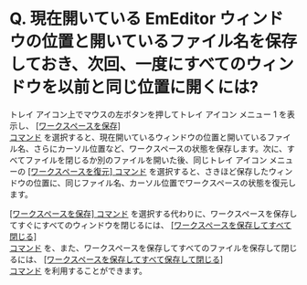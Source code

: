 # Q. 現在開いている EmEditor ウィンドウの位置と開いているファイル名を保存しておき、次回、一度にすべてのウィンドウを以前と同じ位置に開くには?

トレイ アイコン上でマウスの左ボタンを押してトレイ アイコン メニュー 1 を表示し、 [\[ワークスペースを保存\] \
コマンド](../../cmd/file/save_workspace) を選択すると、現在開いているウィンドウの位置と開いているファイル名、さらにカーソル位置など、ワークスペースの状態を保存します。次に、すべてファイルを閉じるか別のファイルを開いた後、同じトレイ
アイコン メニューの [\[ワークスペースを復元\] コマンド](../../cmd/file/load_workspace) を選択すると、さきほど保存したウィンドウの位置に、同じファイル名、カーソル位置でワークスペースの状態を復元します。

[\[ワークスペースを保存\] コマンド](../../cmd/file/save_workspace) を選択する代わりに、ワークスペースを保存してすぐにすべてのウィンドウを閉じるには、 [\[ワークスペースを保存してすべて閉じる\] \
コマンド](../../cmd/file/save_workspace_quit_all) を、また、ワークスペースを保存してすべてのファイルを保存して閉じるには、 [\[ワークスペースを保存してすべて保存して閉じる\] \
コマンド](../../cmd/file/save_workspace_exit_all) を利用することができます。
